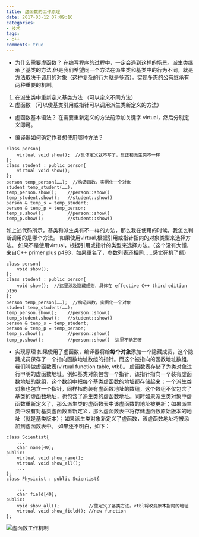 ```yaml
---
title: 虚函数的工作原理
date: 2017-03-12 07:09:16
categories:
- 技术
tags:
- c++
comments: true
---
```

+ 为什么需要虚函数？
在编写程序的过程中，一定会遇到这样的场景。派生类继承了基类的方法,但是我们希望同一个方法在派生类和基类中的行为不同，就是方法取决于调用的对象（这种复杂的行为就是多态）。实现多态的公有继承有两种重要的机制。
1. 在派生类中重新定义基类方法 （可以定义不同方法）
2. 虚函数 （可以使基类引用或指针可以调用派生类新定义的方法）

+ 虚函数基本语法？
在需要重新定义的方法前添加关键字 virtual，然后分别定义即可。
<!--more-->
+ 编译器如何确定作者想使用哪种方法？
```
class person{
	virtual void show();  //具体定义就不写了，反正和派生类不一样
};
class student : public person{
	virtual void show();  
};
person temp_person(……);  //构造函数，实例化一个对象
student temp_student(……);
temp_person.show();    //person::show()
temp_student.show();   //student::show()
person & temp_s = temp_student; 
person & temp_p = temp_person;
temp_s.show();         //person::show()
temp_p.show();         //student::show()
```
如上述代码所示，基类和派生类有不一样的方法，那么我在使用的时候，我怎么判断调用的是哪个方法。
如果使用virtual,根据引用或指针指向的对象类型来选择方法。
如果不是使用virtual，根据引用或指针的类型来选择方法。（这个没有太懂，来自C++ primer plus p493，如果重名了，参数列表还相同……感觉死机了额）
```
class person{
	void show();  
};
class student : public person{
	void show();  //这里涉及隐藏规则，具体在 effective C++ third edition p156
};
person temp_person(……);  //构造函数，实例化一个对象
student temp_student(……);
temp_person.show();    //person::show()
temp_student.show();   //student::show()
person & temp_s = temp_student; 
person & temp_p = temp_person;
temp_s.show();         //person::show()  
temp_p.show();         //person::show()  这里不确定呀
```
+ 实现原理
如果使用了虚函数，编译器将给<b>每个对象</b>添加一个隐藏成员，这个隐藏成员保存了一个指向函数地址数组的指针。而这个被指向的函数地址数组，我们叫做虚函数表(virtual function table, vtbl)。
虚函数表存储了为类对象进行申明的虚函数地址。例如基类对象包含一个指针，该指针指向一个装有虚函数地址的数组，这个数组中把每个基类虚函数的地址都存储起来；一个派生类对象也包含一个指针，同样指向装有虚函数地址的数组，这个数组不仅包含了基类的虚函数地址，也包含了派生类的虚函数地址。同时如果派生类对象中虚函数重新定义了，那么派生类的虚函数表中该虚函数的地址被更新；如果派生类中没有对基类虚函数重新定义，那么虚函数表中将存储虚函数原始版本的地址（就是基类版本）；如果派生类对象新定义了虚函数，该虚函数地址将被添加到虚函数表中。
如果还不明白，如下：
```
class Scientist{
	...
	char name[40];
public:
	virtual void show_name();
	virtual void show_all();
	...
};
class Physicist : public Scientist{
	
	...
	char field[40];
public:
	void show_all();           //重定义了基类方法，vtbl将改变原本指向的地址
	virtual void show_field(); //new function
};
```
![虚函数工作机制](http://oapeb119y.bkt.clouddn.com/image/CPP/virtual_function%E8%99%9A%E5%87%BD%E6%95%B0%E6%9C%BA%E5%88%B6.png)
